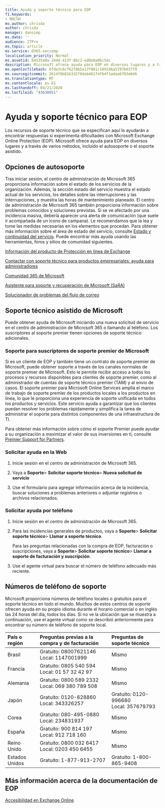 ```yaml
---
title: Ayuda y soporte técnico para EOP
f1.keywords:
- NOCSH
ms.author: chrisda
author: chrisda
manager: dansimp
ms.date: ''
audience: ITPro
ms.topic: article
ms.service: O365-seccomp
localization_priority: Normal
ms.assetid: 64535a0a-1044-413f-8bc2-ed8e8a0bc54c
description: Microsoft ofrece ayuda para EOP en diversos lugares y a través de varios métodos, incluido el autosoporte o el soporte asistido.
ms.openlocfilehash: 6fde3c6cf62f865a17f081c1892d6a5197b037f9
ms.sourcegitcommit: 2614f8b81b332f8dab461f4f64f3adaa6703e0d6
ms.translationtype: MT
ms.contentlocale: es-ES
ms.lasthandoff: 04/21/2020
ms.locfileid: "43638051"
---
```

# <a name="help-and-support-for-eop"></a>Ayuda y soporte técnico para EOP

Los recursos de soporte técnico que se especifican aquí lo ayudarán a encontrar respuestas si experimenta dificultades con Microsoft Exchange Online Protection (EOP). Microsoft ofrece ayuda para EOP en diversos lugares y a través de varios métodos, incluido el autosoporte o el soporte asistido.

## <a name="self-support-options"></a>Opciones de autosoporte

Tras iniciar sesión, el centro de administración de Microsoft 365 proporciona información sobre el estado de los servicios de la organización. Además, la sección estado del servicio muestra el estado actual de los servicios, los detalles sobre las interrupciones y las interrupciones, y muestra las horas de mantenimiento planeado. El centro de administración de Microsoft 365 también proporciona información sobre problemas conocidos y soluciones previstas. Si se ve afectado por una incidencia masiva, debería aparecer una alerta de comunicación (que suele ir acompañada de un icono de campana). Le recomendamos que la lea y tome las medidas necesarias en los elementos que procedan. Para obtener más información sobre el área de estado del servicio, consulte [Estado y continuidad del servicio](https://docs.microsoft.com/office365/servicedescriptions/office-365-platform-service-description/service-health-and-continuity). Puede encontrar más ayuda usando las herramientas, foros y sitios de comunidad siguientes.

[Información del producto de Protección en línea de Exchange](https://products.office.com/exchange/exchange-email-security-spam-protection)

[Contactar con soporte técnico para productos empresariales: ayuda para administradores](https://docs.microsoft.com/office365/admin/contact-support-for-business-products)

[Comunidad 365 de Microsoft](https://techcommunity.microsoft.com/t5/Office-365/ct-p/Office365)

[Asistente para soporte y recuperación de Microsoft (SaRA)](https://support.office.com/article/e90bb691-c2a7-4697-a94f-88836856c72f)

[Solucionador de problemas del flujo de correo](https://aka.ms/FixEmail)

## <a name="assisted-support-from-microsoft"></a>Soporte técnico asistido de Microsoft

Puede obtener ayuda de Microsoft iniciando una nueva solicitud de servicio en el centro de administración de Microsoft 365 o llamando al teléfono. Los suscriptores al soporte premier tienen opciones de soporte técnico adicionales.

### <a name="support-for-microsoft-premier-support-subscribers"></a>Soporte para suscriptores de soporte premier de Microsoft

Si es un cliente de EOP y también tiene un contrato de soporte premier de Microsoft, puede obtener soporte a través de los canales normales de soporte premier de Microsoft. Esto le permite recibir acceso a todos los procesos y recursos disponibles para clientes de soporte premier, como al administrador de cuentas de soporte técnico premier (TAM) y al envío de casos. El soporte premier para Microsoft Online Services amplía el marco de trabajo de soporte premier de los productos locales a los productos en línea, lo que le proporciona una experiencia de soporte unificada en todos los productos y servicios. Este servicio ayuda a garantizar que los clientes puedan resolver los problemas rápidamente y simplifica la tarea de administrar el soporte para distintos componentes de una infraestructura de TI.

Para obtener más información sobre cómo el soporte Premier puede ayudar a su organización a maximizar el valor de sus inversiones en ti, consulte [Premier Support for Partners](https://partner.microsoft.com/support/microsoft-services-premier-support).

### <a name="ask-for-help-on-the-web"></a>Solicitar ayuda en la Web

1. Inicie sesión en el centro de administración de Microsoft 365.

2. Vaya a **Soporte**\> **Solicitar soporte técnico**\> **Nueva solicitud de servicio**

3. Use el formulario para agregar información acerca de la incidencia, buscar soluciones a problemas anteriores o adjuntar registros o archivos relacionados.

### <a name="ask-for-help-on-the-telephone"></a>Solicitar ayuda por teléfono

1. Inicie sesión en el centro de administración de Microsoft 365.

2. Para las incidencias generales de productos, vaya a **Soporte**\> **Solicitar soporte técnico**\> **Llamar a soporte técnico**.

   Para las preguntas relacionadas con la compra de EOP, facturación o suscripciones, vaya a **Soporte**\> **Solicitar soporte técnico**\> **Llamar a soporte de facturación y suscripción**.

3. Use el agente virtual para buscar el número de teléfono adecuado más reciente.

## <a name="support-telephone-numbers"></a>Números de teléfono de soporte

Microsoft proporciona números de teléfono locales o gratuitos para el soporte técnico en todo el mundo. Muchos de estos centros de soporte ofrecen ayuda en su propio idioma durante el horario comercial o en inglés las 24 horas del día, todos los días. Si no ve la ubicación que se muestra a continuación, use el agente virtual como se describió anteriormente para encontrar su número de teléfono de soporte local.

|**País o región**|**Preguntas previas a la compra y de facturación**|**Preguntas de soporte técnico**|
|:-----|:-----|:-----|
|Brasil|Gratuito: 08007621146 <br/> Local: 1147001999|Mismo|
|Francia|Gratuito: 0805 540 594 <br/> Local: 01 57 32 42 97|Mismo|
|Alemania|Gratuito: 0800 589 2332 <br/>  Local: 069 380 789 508|Mismo|
|Japón|Gratuito: 0120-628860 <br/> Local: 343326257|Gratuito: 0120-996680 <br/> Local: 357679793|
|Corea|Gratuito: 080-495-0880 <br/> Local: 234831937|Mismo|
|España|Gratuito: 900 814 197 <br/> Local: 912 718 160|Mismo|
|Reino Unido|Gratuito: 0800 032 6417 <br/> Local: 0203 450 6455|Mismo|
|Estados Unidos|Gratuito: 1-877-913-2707|Gratuito: 1-800-865-9408|

## <a name="for-more-information-about-eop-documentation"></a>Más información acerca de la documentación de EOP

[Accesibilidad en Exchange Online](https://docs.microsoft.com/Exchange/accessibility/accessibility)
